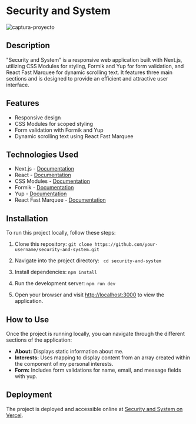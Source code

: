 # Security and System


![captura-proyecto](https://github.com/hartoy/sec-system-test/assets/54456516/075fdf08-a145-4136-a8bb-4eae84e76242)

## Description

"Security and System" is a responsive web application built with Next.js, utilizing CSS Modules for styling, Formik and Yup for form validation, and React Fast Marquee for dynamic scrolling text. It features three main sections and is designed to provide an efficient and attractive user interface.

## Features

- Responsive design
- CSS Modules for scoped styling
- Form validation with Formik and Yup
- Dynamic scrolling text using React Fast Marquee

## Technologies Used

- Next.js - [Documentation](https://nextjs.org/docs/getting-started)
- React - [Documentation](https://reactjs.org/docs/getting-started.html)
- CSS Modules - [Documentation](https://github.com/css-modules/css-modules)
- Formik - [Documentation](https://formik.org/docs/overview)
- Yup - [Documentation](https://github.com/jquense/yup)
- React Fast Marquee - [Documentation](https://github.com/imsingh/react-fast-marquee)

## Installation

To run this project locally, follow these steps:

1. Clone this repository:
  ``` git clone https://github.com/your-username/security-and-system.git ```

2. Navigate into the project directory:
 ```  cd security-and-system ```

3. Install dependencies:
  ``` npm install ```

4. Run the development server:
  ``` npm run dev ```

5. Open your browser and visit [http://localhost:3000](http://localhost:3000) to view the application.

## How to Use

Once the project is running locally, you can navigate through the different sections of the application:

- **About:** Displays static information about me.
- **Interests:** Uses mapping to display content from an array created within the component of my personal interests.
- **Form:** Includes form validations for name, email, and message fields with yup.

## Deployment

The project is deployed and accessible online at [Security and System on Vercel](https://sec-system-test.vercel.app/).
